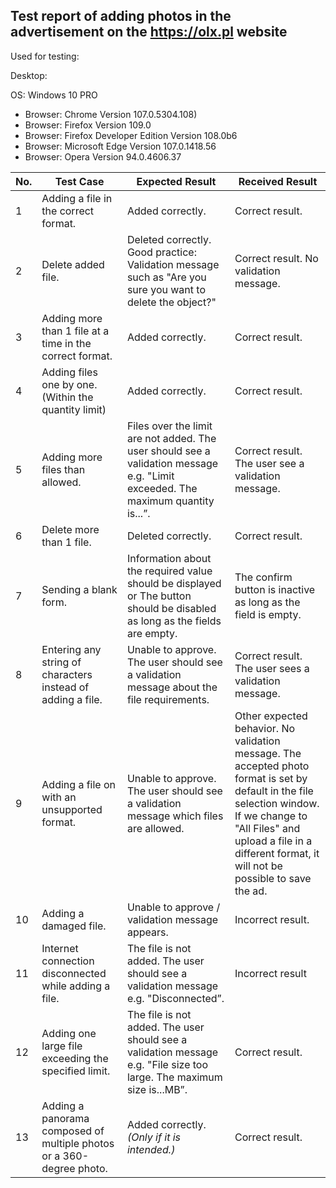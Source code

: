 ## Test report of adding photos in the advertisement on the https://olx.pl website ##


Used for testing:

Desktop:

OS: Windows 10 PRO

 - Browser: Chrome Version 107.0.5304.108)
 - Browser: Firefox Version 109.0
 - Browser: Firefox Developer Edition Version 108.0b6
 - Browser: Microsoft Edge Version 107.0.1418.56
 - Browser: Opera Version 94.0.4606.37

| No. |	Test Case | Expected Result | Received Result |
|----|----|----|----|
|1 |Adding a file in the correct format.|Added correctly.|Correct result. |
|2 |Delete added file. |Deleted correctly. Good practice: Validation message such as "Are you sure you want to delete the object?"|Correct result. No validation message.|
|3 |Adding more than 1 file at a time in the correct format. |Added correctly.|Correct result. |
|4 |Adding files one by one. (Within the quantity limit)	|Added correctly.|Correct result. |
|5 |Adding more files than allowed.|Files over the limit are not added. The user should see a validation message e.g. "Limit exceeded. The maximum quantity is...”. |Correct result. The user see a validation message. |
|6 |Delete more than 1 file.	|Deleted correctly. |Correct result. |
|7 |Sending a blank form. |Information about the required value should be displayed or The button should be disabled as long as the fields are empty.|The confirm button is inactive as long as the field is empty. |
|8 |Entering any string of characters instead of adding a file. |Unable to approve. The user should see a validation message about the file requirements.|Correct result. The user sees a validation message. |
|9 |Adding a file on with an unsupported format.|Unable to approve. The user should see a validation message which files are allowed. |Other expected behavior. No validation message. The accepted photo format is set by default in the file selection window.  If we change to "All Files" and upload a file in a different format, it will not be possible to save the ad.|   
|10 |Adding a damaged file.|Unable to approve / validation message appears.|Incorrect result.  |
|11 |Internet connection disconnected while adding a file. |The file is not added. The user should see a validation message e.g. "Disconnected”. |Incorrect result |
|12 |Adding one large file exceeding the specified limit.	|The file is not added. The user should see a validation message e.g. "File size too large. The maximum size is...MB”. |Correct result. |
|13 |Adding a panorama composed of multiple photos or a 360-degree photo.	|Added correctly. _(Only if it is intended.)_  |Correct result. | 




